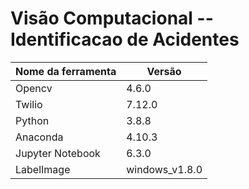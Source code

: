 # Visão Computacional -- Identificacao de Acidentes

| Nome da ferramenta  |  Versão  |
| ------------------  | -------- |
| Opencv | 4.6.0 |
| Twilio | 7.12.0 |
| Python | 3.8.8 |
| Anaconda | 4.10.3 |
| Jupyter Notebook | 6.3.0 |
| LabelImage | windows_v1.8.0 |
